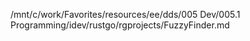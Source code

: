 /mnt/c/work/Favorites/resources/ee/dds/005 Dev/005.1 Programming/idev/rustgo/rgprojects/FuzzyFinder.md